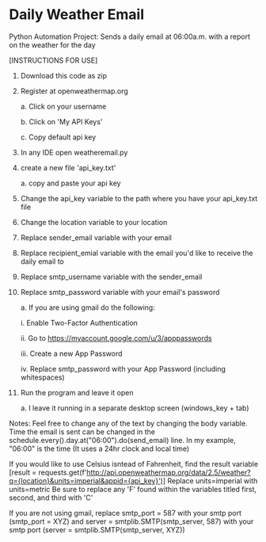 # Daily Weather Email
Python Automation Project: Sends a daily email at 06:00a.m. with a report on the weather for the day

[INSTRUCTIONS FOR USE]

1. Download this code as zip
   
2. Register at openweathermap.org
   
   a. Click on your username

   b. Click on 'My API Keys'
   
   c. Copy default api key

4. In any IDE open weatheremail.py

5. create a new file 'api_key.txt'

   a. copy and paste your api key

6. Change the api_key variable to the path where you have your api_key.txt file

7. Change the location variable to your location

8. Replace sender_email variable with your email

9. Replace recipient_emial variable with the email you'd like to receive the daily email to

10. Replace smtp_username variable with the sender_email

11. Replace smtp_password variable with your email's password
    
    a. If you are using gmail do the following:
    
      i. Enable Two-Factor Authentication
    
      ii. Go to https://myaccount.google.com/u/3/apppasswords
    
      iii. Create a new App Password
    
      iv. Replace smtp_password with your App Password (including whitespaces)

12. Run the program and leave it open

    a. I leave it running in a separate desktop screen (windows_key + tab)

Notes:
Feel free to change any of the text by changing the body variable. Time the email is sent can be changed in the schedule.every().day.at("06:00").do(send_email) line.
In my example, "06:00" is the time (It uses a 24hr clock and local time)

If you would like to use Celsius isntead of Fahrenheit, find the result variable 
[result = requests.get(f'http://api.openweathermap.org/data/2.5/weather?q={location}&units=imperial&appid={api_key}')]
         Replace units=imperial with units=metric
Be sure to replace any 'F' found within the variables titled first, second, and third with 'C'

If you are not using gmail, replace smtp_port = 587 with your smtp port (smtp_port = XYZ) and server = smtplib.SMTP(smtp_server, 587) with your smtp port (server = smtplib.SMTP(smtp_server, XYZ))

